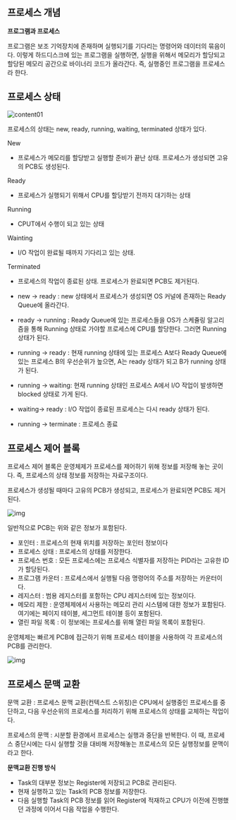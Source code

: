 ## 프로세스 개념

**프로그램과 프로세스**

프로그램은 보조 기억장치에 존재하며 실행되기를 기다리는 명령어와 데이터의 묶음이다. 이렇게 하드디스크에 있는 프로그램을 실행하면, 실행을 위해서 메모리가 할당되고 할당된 메모리 공간으로 바이너리 코드가 올라간다. 즉, 실행중인 프로그램을 프로세스라 한다.



## 프로세스 상태

![content01](https://eunhyejung.github.io/assets/contents/content07.PNG)

프로세스의 상태는 new, ready, running, waiting, terminated 상태가 있다.

New

- 프로세스가 메모리를 할당받고 실행할 준비가 끝난 상태. 프로세스가 생성되면 고유의 PCB도 생성된다.

Ready

- 프로세스가 실행되기 위해서 CPU를 할당받기 전까지 대기하는 상태

Running

- CPUT에서 수행이 되고 있는 상태

Wainting

- I/O 작업이 완료될 때까지 기다리고 있는 상태.

Terminated

- 프로세스의 작업이 종료된 상태. 프로세스가 완료되면 PCB도 제거된다.



- new -> ready : new 상태에서 프로세스가 생성되면 OS 커널에 존재하는 Ready Queue에 올라간다.
- ready -> running : Ready Queue에 있는 프로세스들을 OS가 스케쥴링 알고리즘을 통해 Running 상태로 가야할 프로세스에 CPU를 할당한다. 그러면 Running 상태가 된다.
- running -> ready : 현재 running 상태에 있는 프로세스 A보다 Ready Queue에 있는 프로세스 B의 우선순위가 높으면, A는 ready 상태가 되고 B가 running 상태가 된다.
- running -> waiting: 현재 running 상태인 프로세스 A에서 I/O 작업이 발생하면 blocked 상태로 가게 된다.
- waiting-> ready : I/O 작업이 종료된 프로세스는 다시 ready 상태가 된다.
- running -> terminate : 프로세스 종료



## 프로세스 제어 블록

프로세스 제어 블록은 운영체제가 프로세스를 제어하기 위해 정보를 저장해 놓는 곳이다. 즉, 프로세스의 상태 정보를 저장하는 자료구조이다.

프로세스가 생성될 때마다 고유의 PCB가 생성되고, 프로세스가 완료되면 PCB도 제거된다.

![img](https://blog.kakaocdn.net/dn/tIPDr/btqUnKRlmuB/DJIs4kFAwQE5ySaiJz25Kk/img.png)

일반적으로 PCB는 위와 같은 정보가 포함된다.

- 포인터 : 프로세스의 현재 위치를 저장하는 포인터 정보이다
- 프로세스 상태 : 프로세스의 상태를 저장한다.
- 프로세스 번호 : 모든 프로세스에는 프로세스 식별자를 저장하는 PID라는 고유한 ID가 할당된다.
- 프로그램 카운터 : 프로세스에서 실행될 다음 명령어의 주소를 저장하는 카운터이다.
- 레지스터 : 범용 레지스터를 포함하는 CPU 레지스터에 있는 정보이다.
- 메모리 제한 : 운영체제에서 사용하는 메모리 관리 시스템에 대한 정보가 포함된다. 여기에는 페이지 테이블, 세그먼트 테이블 등이 포함된다.
- 열린 파일 목록 : 이 정보에는 프로세스를 위해 열린 파일 목록이 포함된다.



운영체제는 빠르게 PCB에 접근하기 위해 프로세스 테이블을 사용하여 각 프로세스의 PCB를 관리한다.

![img](https://blog.kakaocdn.net/dn/5tmZc/btqUnLvQf0W/PVZ1TLoN3mEWk5YkjLUd90/img.png)



## 프로세스 문맥 교환

문맥 교환 : 프로세스 문맥 교환(컨텍스트 스위칭)은 CPU에서 실행중인 프로세스를 중단하고, 다음 우선순위의 프로세스를 처리하기 위해 프로세스의 상태를 교체하는 작업이다. 

프로세스의 문맥 : 시분할 환경에서 프로세스는 실행과 중단을 반복한다. 이 때, 프로세스 중단시에는 다시 실행할 것을 대비해 저장해놓는 프로세스의 모든 실행정보를 문맥이라고 한다.



**문맥교환 진행 방식**

- Task의 대부분 정보는 Register에 저장되고 PCB로 관리된다.
- 현재 실행하고 있는 Task의 PCB 정보를 저장한다.
- 다음 실행할 Task의 PCB 정보를 읽어 Register에 적재하고 CPU가 이전에 진행했던 과정에 이어서 다음 작업을 수행한다.

